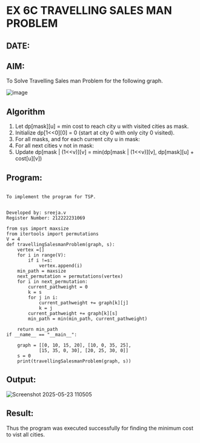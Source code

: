 # EX 6C TRAVELLING SALES MAN PROBLEM
## DATE:
## AIM:
To Solve Travelling Sales man Problem for the following graph.

![image](https://github.com/user-attachments/assets/653921a4-3d7b-4691-9b41-735e80f7af0b)



## Algorithm
1. Let dp[mask][u] = min cost to reach city u with visited cities as mask.
2. Initialize dp[1<<0][0] = 0 (start at city 0 with only city 0 visited).
3. For all masks, and for each current city u in mask:
4. For all next cities v not in mask:
5. Update dp[mask | (1<<v)][v] = min(dp[mask | (1<<v)][v], dp[mask][u] + cost[u][v])
   

## Program:
```

To implement the program for TSP.


Developed by: sreeja.v
Register Number: 212222231069 

from sys import maxsize
from itertools import permutations
V = 4
def travellingSalesmanProblem(graph, s):
    vertex =[]
    for i in range(V):
        if i !=s:
            vertex.append(i)
    min_path = maxsize
    next_permutation = permutations(vertex)
    for i in next_permutation:
        current_pathweight = 0
        k = s
        for j in i:
            current_pathweight += graph[k][j]
            k = j
        current_pathweight += graph[k][s]
        min_path = min(min_path, current_pathweight)
        
    return min_path
if __name__ == "__main__":
 
    graph = [[0, 10, 15, 20], [10, 0, 35, 25],
            [15, 35, 0, 30], [20, 25, 30, 0]]
    s = 0
    print(travellingSalesmanProblem(graph, s))
```

## Output:
![Screenshot 2025-05-23 110505](https://github.com/user-attachments/assets/709f0ad3-ddfb-4b41-895b-3ae85578eedb)



## Result:
Thus the program was executed successfully for finding the minimum cost to vist all cities.
